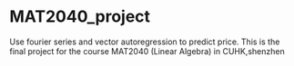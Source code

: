 # MAT2040_project
Use fourier series and vector autoregression to predict price. 
This is the final project for the course MAT2040 (Linear Algebra) in CUHK,shenzhen
